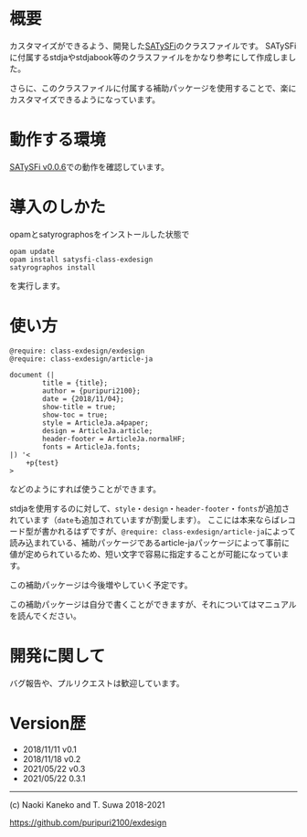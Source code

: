 # 概要

カスタマイズができるよう、開発した[SATySFi](https://gfngfn/SATySFi)のクラスファイルです。
SATySFiに付属するstdjaやstdjabook等のクラスファイルをかなり参考にして作成しました。

さらに、このクラスファイルに付属する補助パッケージを使用することで、楽にカスタマイズできるようになっています。

# 動作する環境

[SATySFi v0.0.6](https://github.com/gfngfn/SATySFi/releases/tag/v0.0.6)での動作を確認しています。

# 導入のしかた

opamとsatyrographosをインストールした状態で

```
opam update
opam install satysfi-class-exdesign
satyrographos install
```

を実行します。

# 使い方

~~~
@require: class-exdesign/exdesign
@require: class-exdesign/article-ja

document (|
        title = {title};
        author = {puripuri2100};
        date = {2018/11/04};
        show-title = true;
        show-toc = true;
        style = ArticleJa.a4paper;
        design = ArticleJa.article;
        header-footer = ArticleJa.normalHF;
        fonts = ArticleJa.fonts;
|) '<
    +p{test}
>
~~~

などのようにすれば使うことができます。

stdjaを使用するのに対して、`style`・`design`・`header-footer`・`fonts`が追加されています（`date`も追加されていますが割愛します）。
ここには本来ならばレコード型が書かれるはずですが、`@require: class-exdesign/article-ja`によって読み込まれている、補助パッケージであるarticle-jaパッケージによって事前に値が定められているため、短い文字で容易に指定することが可能になっています。

この補助パッケージは今後増やしていく予定です。

この補助パッケージは自分で書くことができますが、それについてはマニュアルを読んでください。

# 開発に関して

バグ報告や、プルリクエストは歓迎しています。

# Version歴

- 2018/11/11 v0.1
- 2018/11/18 v0.2
- 2021/05/22 v0.3
- 2021/05/22 0.3.1

---

(c) Naoki Kaneko and T. Suwa 2018-2021

https://github.com/puripuri2100/exdesign
